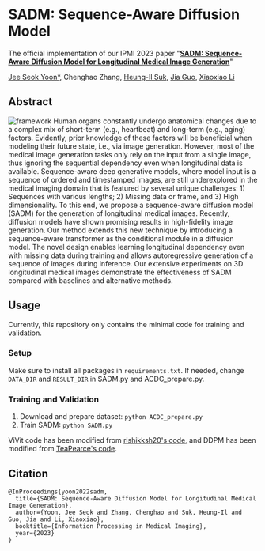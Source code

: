 # SADM: Sequence-Aware Diffusion Model
The official implementation of our IPMI 2023 paper "**[SADM: Sequence-Aware Diffusion Model for Longitudinal Medical Image Generation](https://arxiv.org/abs/2212.08228)**"

[Jee Seok Yoon*](https://www.jsyoon.kr/), Chenghao Zhang, [Heung-Il Suk](https://milab.korea.ac.kr/), [Jia Guo](https://mr.research.columbia.edu/content/jia-guo), [Xiaoxiao Li](https://tea.ece.ubc.ca/)

## Abstract
![framework](https://user-images.githubusercontent.com/5194237/219783819-92de9233-12bf-4100-9efe-4976cb408c81.svg)
Human organs constantly undergo anatomical changes due to a complex mix of short-term (e.g., heartbeat) and long-term (e.g., aging) factors. Evidently, prior knowledge of these factors will be beneficial when modeling their future state, i.e., via image generation. However, most of the medical image generation tasks only rely on the input from a single image, thus ignoring the sequential dependency even when longitudinal data is available. Sequence-aware deep generative models, where model input is a sequence of ordered and timestamped images, are still underexplored in the medical imaging domain that is featured by several unique challenges: 1) Sequences with various lengths; 2) Missing data or frame, and 3) High dimensionality. To this end, we propose a sequence-aware diffusion model (SADM) for the generation of longitudinal medical images. Recently, diffusion models have shown promising results in high-fidelity image generation. Our method extends this new technique by introducing a sequence-aware transformer as the conditional module in a diffusion model. The novel design enables learning longitudinal dependency even with missing data during training and allows autoregressive generation of a sequence of images during inference. Our extensive experiments on 3D longitudinal medical images demonstrate the effectiveness of SADM compared with baselines and alternative methods.


## Usage
Currently, this repository only contains the minimal code for training and validation.
### Setup
Make sure to install all packages in ``requirements.txt``. If needed, change ``DATA_DIR`` and ``RESULT_DIR`` in SADM.py and ACDC_prepare.py.
### Training and Validation
1. Download and prepare dataset: ``python ACDC_prepare.py``
1. Train SADM: ``python SADM.py``

ViVit code has been modified from [rishikksh20's code](https://github.com/rishikksh20/ViViT-pytorch), and DDPM has been modified from [TeaPearce's code](https://github.com/TeaPearce/Conditional_Diffusion_MNIST).


## Citation

````
@InProceedings{yoon2022sadm,
  title={SADM: Sequence-Aware Diffusion Model for Longitudinal Medical Image Generation},
  author={Yoon, Jee Seok and Zhang, Chenghao and Suk, Heung-Il and Guo, Jia and Li, Xiaoxiao},
  booktitle={Information Processing in Medical Imaging},
  year={2023}
}
````
